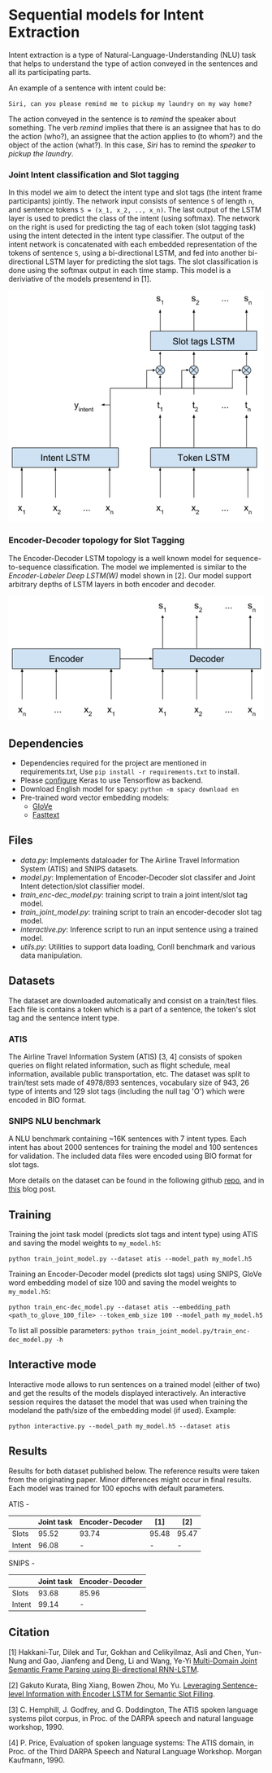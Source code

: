# Sequential models for Intent Extraction

Intent extraction is a type of Natural-Language-Understanding (NLU) task that helps to understand the type of action conveyed in the sentences and all its participating parts.

An example of a sentence with intent could be:

```
Siri, can you please remind me to pickup my laundry on my way home?
```

The action conveyed in the sentence is to *remind* the speaker about something. The verb *remind* implies that there is an assignee that has to do the action (who?), an assignee that the action applies to (to whom?) and the object of the action (what?). In this case, *Siri* has to remind the *speaker* to *pickup the laundry*.

### Joint Intent classification and Slot tagging

In this model we aim to detect the intent type and slot tags (the intent frame participants) jointly.
The network input consists of sentence `S` of length `n`, and sentence tokens `S = (x_1, x_2, .., x_n)`. The last output of the LSTM layer is used to predict the class of the intent (using softmax). The network on the right is used for predicting the tag of each token (slot tagging task) using the intent detected in the intent type classifier. The output of the intent network is concatenated with each embedded representation of the tokens of sentence `S`, using a bi-directional LSTM, and fed into another bi-directional LSTM layer for predicting the slot tags. The slot classification is done using the softmax output in each time stamp. This model is a deriviative of the models presentend in [1].

![](joint_model.png)

### Encoder-Decoder topology for Slot Tagging

The Encoder-Decoder LSTM topology is a well known model for sequence-to-sequence classification. The model we implemented is similar to the *Encoder-Labeler Deep LSTM(W)* model shown in [2].
Our model support arbitrary depths of LSTM layers in both encoder and decoder.

![](enc-dec_model.png)

## Dependencies

- Dependencies required for the project are mentioned in requirements.txt, Use `pip install -r requirements.txt` to install.
- Please [configure](https://keras.io/backend/) Keras to use Tensorflow as backend.
- Download English model for spacy: `python -m spacy download en`
- Pre-trained word vector embedding models:
    - [GloVe](https://nlp.stanford.edu/projects/glove/)
    - [Fasttext](https://fasttext.cc/docs/en/english-vectors.html) 

## Files

- *data.py*: Implements dataloader for The Airline Travel Information System (ATIS) and SNIPS datasets.
- *model.py*: Implementation of Encoder-Decoder slot classifer and Joint Intent detection/slot classifier model.
- *train_enc-dec_model.py*: training script to train a joint intent/slot tag model.
- *train_joint_model.py*: training script to train an encoder-decoder slot tag model.
- *interactive.py*: Inference script to run an input sentence using a trained model.
- *utils.py*: Utilities to support data loading, Conll benchmark and various data manipulation.

## Datasets

The dataset are downloaded automatically and consist on a train/test files. Each file is contains a token which is a part of a sentence, the token's slot tag and the sentence intent type.

### ATIS

The Airline Travel Information System (ATIS) [3, 4] consists of spoken queries on flight related information, such as flight schedule, meal information, available public transportation, etc.
The dataset was split to train/test sets made of 4978/893 sentences, vocabulary size of 943, 26 type of intents and 129 slot tags (including the null tag 'O') which were encoded in BIO format.

### SNIPS NLU benchmark

A NLU benchmark containing ~16K sentences with 7 intent types. Each intent has about 2000 sentences for training the model and 100 sentences for validation. The included data files were encoded using BIO format for slot tags.

More details on the dataset can be found in the following github [repo](https://github.com/snipsco/nlu-benchmark), and in [this](https://medium.com/snips-ai/benchmarking-natural-language-understanding-systems-google-facebook-microsoft-and-snips-2b8ddcf9fb19) blog post.

## Training

Training the joint task model (predicts slot tags and intent type) using ATIS and saving the model weights to `my_model.h5`:

```
python train_joint_model.py --dataset atis --model_path my_model.h5
```

Training an Encoder-Decoder model (predicts slot tags) using SNIPS, GloVe word embedding model of size 100 and saving the model weights to `my_model.h5`:

```
python train_enc-dec_model.py --dataset atis --embedding_path <path_to_glove_100_file> --token_emb_size 100 --model_path my_model.h5
```

To list all possible parameters: `python train_joint_model.py/train_enc-dec_model.py -h`

## Interactive mode

Interactive mode allows to run sentences on a trained model (either of two) and get the results of the models displayed interactively.
An interactive session requires the dataset the model that was used when training the modeland the path/size of the embedding model (if used).
Example:

```
python interactive.py --model_path my_model.h5 --dataset atis
```

## Results
Results for both dataset published below. The reference results were taken from the originating paper. Minor differences might occur in final results. Each model was trained for 100 epochs with default parameters. 


ATIS -

| |Joint task| Encoder-Decoder | [1] | [2] |
|-|-|-|-|-|
|Slots|95.52|93.74|95.48|95.47|
|Intent|96.08|-|-|-|

SNIPS -

| |Joint task| Encoder-Decoder | 
|-|-|-|
|Slots|93.68|85.96|
|Intent|99.14|-|

## Citation

[1] Hakkani-Tur, Dilek and Tur, Gokhan and Celikyilmaz, Asli and Chen, Yun-Nung and Gao, Jianfeng and Deng, Li and Wang, Ye-Yi [Multi-Domain Joint Semantic Frame Parsing using Bi-directional RNN-LSTM](https://www.csie.ntu.edu.tw/~yvchen/doc/IS16_MultiJoint.pdf).

[2] Gakuto Kurata, Bing Xiang, Bowen Zhou, Mo Yu. [Leveraging Sentence-level Information with Encoder LSTM for Semantic Slot Filling](https://arxiv.org/abs/1601.01530).

[3] C. Hemphill, J. Godfrey, and G. Doddington, The ATIS spoken
language systems pilot corpus, in Proc. of the DARPA speech and
natural language workshop, 1990.

[4] P. Price, Evaluation of spoken language systems: The ATIS domain,
in Proc. of the Third DARPA Speech and Natural Language
Workshop. Morgan Kaufmann, 1990.

